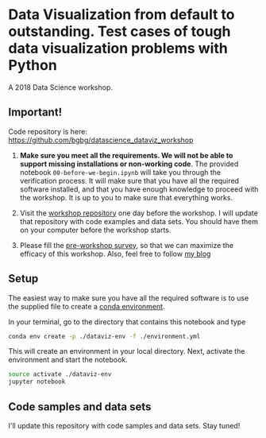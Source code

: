# Data Visualization from default to outstanding. Test cases of tough data visualization problems with Python

A 2018 Data Science workshop.


## Important!

Code repository is here: https://github.com/bgbg/datascience_dataviz_workshop

1. **Make sure you meet all the requirements. We will not be able to support missing installations or non-working code**. The provided notebook `00-before-we-begin.ipynb` will take you through the verification process. It will make sure that you have all the required software installed, and that you have enough knowledge to proceed with the workshop. It is up to you to make sure that everything works.

2. Visit the [workshop repository](https://github.com/bgbg/datascience_dataviz_workshop) one day before the workshop. I will update that repository with code examples and data sets. You should have them on your computer before the workshop starts.

3. Please fill the [pre-workshop survey](http://bit.ly/ds2018dataviz), so that we can maximize the efficacy of this workshop.
Also, feel free to follow [my blog](https://gorelik.net/blog)


## Setup
The easiest way to make sure you have all the required software is to use the supplied file to create a [conda environment](https://conda.io/docs/user-guide/tasks/manage-environments.html).

In your terminal, go to the directory that contains this notebook and type

```bash
conda env create -p ./dataviz-env -f ./environment.yml
```

This will create an environment in your local directory. Next, activate the environment and start the notebook.

```bash
source activate ./dataviz-env
jupyter notebook
```
## Code samples and data sets

I'll update this repository with code samples and data sets. Stay tuned!
